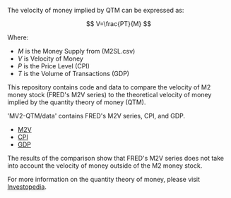 The velocity of money implied by QTM can be expressed as:

$$ V=\frac{PT}{M} $$

Where: 

* $M$ is the Money Supply from (M2SL.csv)
* $V$ is Velocity of Money
* $P$ is the Price Level (CPI) 
* $T$ is the Volume of Transactions (GDP)

This repository contains code and data to compare the velocity of M2 money stock (FRED's M2V series) to the theoretical velocity of money implied by the quantity theory of money (QTM).

'MV2-QTM/data' contains FRED's M2V series, CPI, and GDP.

* [M2V](https://fred.stlouisfed.org/series/M2V)
* [CPI](https://fred.stlouisfed.org/series/CPIAUCSL)
* [GDP](https://fred.stlouisfed.org/series/GDP)

The results of the comparison show that FRED's M2V series does not take into account the velocity of money outside of the M2 money stock.

For more information on the quantity theory of money, please visit [Investopedia](https://www.investopedia.com/insights/what-is-the-quantity-theory-of-money/).
